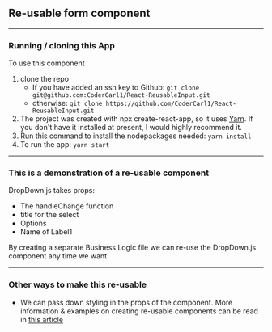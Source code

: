 ## Re-usable form component

---
### Running / cloning this App
To use this component

1.  clone the repo
    - If you have added an ssh key to Github:  ```git clone git@github.com:CoderCarl1/React-ReusableInput.git```
    - otherwise: ```git clone https://github.com/CoderCarl1/React-ReusableInput.git```
2. The project was created with npx create-react-app, so it uses [Yarn](https://create-react-app.dev/docs/getting-started/). If you don't have it installed at present, I would highly recommend it.
3. Run this command to install the nodepackages needed: ```yarn install```
4. To run the app: ```yarn start```

----

### This is a demonstration of a re-usable component

DropDown.js takes props:

 - The handleChange function
 - title for the select
 - Options
 - Name of Label1

 By creating a separate Business Logic file we can re-use the DropDown.js component any time we want.


---
 ### Other ways to make this re-usable
 
 - We can pass down styling in the props of the component.
 More information & examples on creating re-usable components can be read in [this article](https://blog.logrocket.com/building-reusable-ui-components-with-react-hooks/#:~:text=For%20a%20component%20to%20be,to%20ensure%20they%20work%20correctly.) 
  